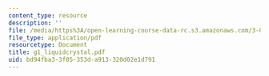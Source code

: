```yaml
---
content_type: resource
description: ''
file: /media/https%3A/open-learning-course-data-rc.s3.amazonaws.com/3-014-materials-laboratory-fall-2006/bd94fba33f05353da913320d02e1d791_g1_liquidcrystal.pdf
file_type: application/pdf
resourcetype: Document
title: g1_liquidcrystal.pdf
uid: bd94fba3-3f05-353d-a913-320d02e1d791
---
```

